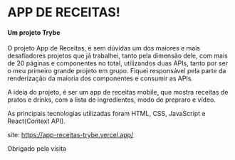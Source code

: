 # APP DE RECEITAS!
#### Um projeto Trybe

O projeto App de Receitas, é sem dúvidas um dos maiores e mais desafiadores projetos que já trabalhei, tanto pela dimensão dele, com mais de 20 páginas e componentes no total, utilizandos duas APIs, tanto por ser o meu primeiro grande projeto em grupo. Fiquei responsável pela parte da renderização da maioria dos componentes e consumir as APIs.

A ideia do projeto, é ser um app de receitas mobile, que mostra receitas de pratos e drinks, com a lista de ingredientes, modo de prepraro e vídeo.

As principais tecnologias utilizadas foram HTML, CSS, JavaScript e React(Context API).

site: https://app-receitas-trybe.vercel.app/

Obrigado pela visita
